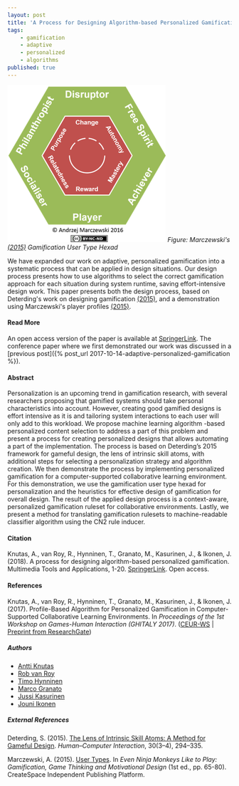 ```yaml
---
layout: post
title: 'A Process for Designing Algorithm-based Personalized Gamification'
tags:
    - gamification
    - adaptive 
    - personalized
    - algorithms
published: true
---
```


![Figure: Marczewski's (2015) Gamification User Type Hexad](/assets/img/2017-10-14-gamification-hexad-halfsize.png)
*Figure: Marczewski's [(2015)](#external-references) Gamification User Type Hexad*

We have expanded our work on adaptive, personalized gamification into a systematic process that can be applied in design situations. Our design process presents how to use algorithms to select the correct gamification approach for each situation during system runtime, saving effort-intensive design work. This paper presents both the design process, based on Deterding's work on designing gamification [(2015)](#external-references), and a demonstration using Marczewski's player profiles [(2015)](#external-references).

#### Read More
An open access version of the paper is available at [SpringerLink](https://doi.org/10.1007/s11042-018-6913-5). The conference paper where we first demonstrated our work was discussed in a [previous post]({% post_url 2017-10-14-adaptive-personalized-gamification %}).

#### Abstract
Personalization is an upcoming trend in gamification research, with several researchers proposing that gamified systems should take personal characteristics into account. However, creating good gamified designs is effort intensive as it is and tailoring system interactions to each user will only add to this workload. We propose machine learning algorithm -based personalized content selection to address a part of this problem and present a process for creating personalized designs that allows automating a part of the implementation. The process is based on Deterding’s 2015 framework for gameful design, the lens of intrinsic skill atoms, with additional steps for selecting a personalization strategy and algorithm creation. We then demonstrate the process by implementing personalized gamification for a computer-supported collaborative learning environment. For this demonstration, we use the gamification user type hexad for personalization and the heuristics for effective design of gamification for overall design. The result of the applied design process is a context-aware, personalized gamification ruleset for collaborative environments. Lastly, we present a method for translating gamification rulesets to machine-readable classifier algorithm using the CN2 rule inducer.

#### Citation
Knutas, A., van Roy, R., Hynninen, T., Granato, M., Kasurinen, J., & Ikonen, J. (2018). A process for designing algorithm-based personalized gamification. Multimedia Tools and Applications, 1-20. [SpringerLink](https://doi.org/10.1007/s11042-018-6913-5). Open access.

#### References
Knutas, A., van Roy, R., Hynninen, T., Granato, M., Kasurinen, J., & Ikonen, J. (2017). Profile-Based Algorithm for Personalized Gamification in Computer-Supported Collaborative Learning Environments. In *Proceedings of the 1st Workshop on Games-Human Interaction (GHITALY 2017)*. ([CEUR-WS](http://ceur-ws.org/Vol-1956/GHItaly17_paper_07.pdf) | [Preprint from ResearchGate](https://www.researchgate.net/publication/320387170_Profile-Based_Algorithm_for_Personalized_Gamification_in_Computer-Supported_Collaborative_Learning_Environments))

##### Authors
* [Antti Knutas](https://twitter.com/aknutas)
* [Rob van Roy](https://twitter.com/RobvanRoy)
* [Timo Hynninen](https://twitter.com/TimoTHynninen)
* [Marco Granato](https://www.linkedin.com/in/granatomarco/)
* [Jussi Kasurinen](https://twitter.com/jkasurin)
* [Jouni Ikonen](https://twitter.com/jouni_ikonen)


##### External References
Deterding, S. (2015). [The Lens of Intrinsic Skill Atoms: A Method for Gameful Design](http://dx.doi.org/10.1080/07370024.2014.993471). *Human–Computer Interaction*, 30(3–4), 294–335.

Marczewski, A. (2015). [User Types](https://www.gamified.uk/user-types/). In *Even Ninja Monkeys Like to Play: Gamification, Game Thinking and Motivational Design* (1st ed., pp. 65-80). CreateSpace Independent Publishing Platform.